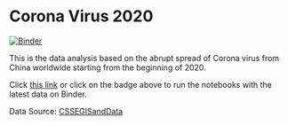 # Corona Virus 2020

[![Binder](https://mybinder.org/badge_logo.svg)](https://mybinder.org/v2/gh/tu-nguyen-tech/Corona-Virus-2020/master?filepath=Corona-data.ipynb)

This is the data analysis based on the abrupt spread of Corona virus from China worldwide starting from the beginning of 2020.

Click [this link](https://hub.gke.mybinder.org/user/tu-nguyen-tech-corona-virus-2020-uya9cf94/notebooks/Corona-data.ipynb) or click on the badge above to run the notebooks with the latest data on Binder.

Data Source: [CSSEGISandData](https://github.com/CSSEGISandData/COVID-19)